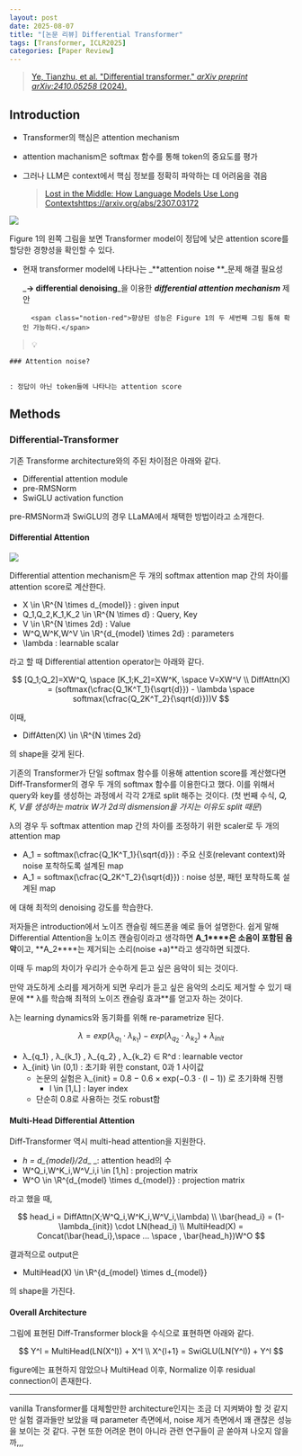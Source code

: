 ```yaml
---
layout: post
date: 2025-08-07
title: "[논문 리뷰] Differential Transformer"
tags: [Transformer, ICLR2025]
categories: [Paper Review]
---
```


> [Ye, Tianzhu, et al. "Differential transformer." ](https://arxiv.org/abs/2410.05258)[_arXiv preprint arXiv:2410.05258_](https://arxiv.org/abs/2410.05258)[ (2024).](https://arxiv.org/abs/2410.05258)



## Introduction

- Transformer의 핵심은 attention mechanism
- attention machanism은 softmax 함수를 통해 token의 중요도를 평가
- 그러나 LLM은 context에서 핵심 정보를 정확히 파악하는 데 어려움을 겪음

	> [Lost in the Middle: How Language Models Use Long Contextshttps://arxiv.org/abs/2307.03172](https://arxiv.org/abs/2307.03172)


![](https://prod-files-secure.s3.us-west-2.amazonaws.com/542b861c-36a8-4051-84e5-8804b6728dba/9083ea56-691a-4752-ae26-47f403431ac8/image.png?X-Amz-Algorithm=AWS4-HMAC-SHA256&X-Amz-Content-Sha256=UNSIGNED-PAYLOAD&X-Amz-Credential=ASIAZI2LB4666TENPATJ%2F20250902%2Fus-west-2%2Fs3%2Faws4_request&X-Amz-Date=20250902T200116Z&X-Amz-Expires=3600&X-Amz-Security-Token=IQoJb3JpZ2luX2VjEMz%2F%2F%2F%2F%2F%2F%2F%2F%2F%2FwEaCXVzLXdlc3QtMiJHMEUCIQCK8XTl9bBST1iMkEbhMKyEMeESGjQE266Q8%2FizXKg63QIgM4YSmXJU3PlCGdpLRT6yJWWDZrE9PLviLWA6I0Eisdoq%2FwMINRAAGgw2Mzc0MjMxODM4MDUiDEgg9YDNS3zLYxP1ySrcA2b%2Bl%2F8%2FpZZiMulP9aM6sRB7XVGyIVYBhXfkNo5Q8nUO8GyglHBRGelUI3LjB3PeCXVPzs%2BgfgZD20olx%2FAL22ZmY%2BaI%2BEiLM4%2Bt2aHFUyWJ5P9ggy8lWoncA%2BmePRLOB013yLT8xsdNHRYNFS0esXjcGq0r2rpBUqUa0pY5%2Bt%2BACNNCeIi2UdBb%2BhNa3sS99EHcaBaSngdGc0Nf3Tw3UjjjOz3uWYyKfFClFKJmt3zzoKPNg7Q02CIKmPv0yLBr0IYiOICy2BMNgYbjn3x1WHbTnLrZqGfxXF3iQy%2FpeBEnsTsseHjwPqYVb2oJnCcPuHbm4ifQwqgp4JifKHIGcEAZ8GqQaog0TAAABHEJzVtz%2FpoxUUzGTWoUN1A2UcpWdDwKsLcZcp%2Bcn62BhhX6NxRx7%2Bsm04FuEa0K1%2FHrP4E6rZ09LeO6aCxjZDH9QNAZThm1jPLaiSM%2FMkIXqB7zmCE9eoYyfjpsS1nuW9V4AAnhE7lgoKm%2BdLipd0FwgeHmbsQ%2FcTV%2B6PpOSVAdzZFgnSVZ7ofAg8RGvV5oG2QBm62y5ahfIJnnvn2i0ef4v%2FQoI6Tq8YE80e3MyIxeIO%2F4Rm6yJahsWgxkzwSaElVyfKjdmh0Nzb8m4fyOK8ApMJqR3cUGOqUBlhRhu01L2wqnIjILkjdADP8r0HpMZitITuM373L8j5SIuLx8%2Fo%2BJ09pUy7LrRrsWplc8zJwA21FtgTwqmz9Q%2FN%2FoO3TYZ2bIqaf%2BFqBb831GV9mz%2Fq3WZg8bP7sseMjM95%2FJhjLSBW7LvlYNgC3VOJ2yo1Sa9b5R8ZJMOWzgOiT6BehdGfRvdY1s%2BS%2BF%2B0V7GkzyAZy8m21XOCEaA8Kn0hYeNeLA&X-Amz-Signature=10691c9a847513a0d1fe41ad813529bb3e8f6befae9544b919f463e3b861fac8&X-Amz-SignedHeaders=host&x-amz-checksum-mode=ENABLED&x-id=GetObject)


Figure 1의 왼쪽 그림을 보면 Transformer model이 정답에 낮은 attention score를 할당한 경향성을 확인할 수 있다.

- 현재 transformer model에 나타나는 _**attention noise **_문제 해결 필요성

	_**→ differential denoising**_을 이용한 _**differential attention mechanism**_ 제안


		<span class="notion-red">향상된 성능은 Figure 1의 두 세번째 그림 통해 확인 가능하다.</span>


> 💡 


	### Attention noise?


	: 정답이 아닌 token들에 나타나는 attention score



## Methods



### Differential-Transformer


기존 Transforme architecture와의 주된 차이점은 아래와 같다.

- Differential attention module
- pre-RMSNorm
- SwiGLU activation function

pre-RMSNorm과 SwiGLU의 경우 LLaMA에서 채택한 방법이라고 소개한다.



#### Differential Attention


![](https://prod-files-secure.s3.us-west-2.amazonaws.com/542b861c-36a8-4051-84e5-8804b6728dba/116d70b2-1963-4810-9167-f4c7d8a06e8f/image.png?X-Amz-Algorithm=AWS4-HMAC-SHA256&X-Amz-Content-Sha256=UNSIGNED-PAYLOAD&X-Amz-Credential=ASIAZI2LB4666TENPATJ%2F20250902%2Fus-west-2%2Fs3%2Faws4_request&X-Amz-Date=20250902T200116Z&X-Amz-Expires=3600&X-Amz-Security-Token=IQoJb3JpZ2luX2VjEMz%2F%2F%2F%2F%2F%2F%2F%2F%2F%2FwEaCXVzLXdlc3QtMiJHMEUCIQCK8XTl9bBST1iMkEbhMKyEMeESGjQE266Q8%2FizXKg63QIgM4YSmXJU3PlCGdpLRT6yJWWDZrE9PLviLWA6I0Eisdoq%2FwMINRAAGgw2Mzc0MjMxODM4MDUiDEgg9YDNS3zLYxP1ySrcA2b%2Bl%2F8%2FpZZiMulP9aM6sRB7XVGyIVYBhXfkNo5Q8nUO8GyglHBRGelUI3LjB3PeCXVPzs%2BgfgZD20olx%2FAL22ZmY%2BaI%2BEiLM4%2Bt2aHFUyWJ5P9ggy8lWoncA%2BmePRLOB013yLT8xsdNHRYNFS0esXjcGq0r2rpBUqUa0pY5%2Bt%2BACNNCeIi2UdBb%2BhNa3sS99EHcaBaSngdGc0Nf3Tw3UjjjOz3uWYyKfFClFKJmt3zzoKPNg7Q02CIKmPv0yLBr0IYiOICy2BMNgYbjn3x1WHbTnLrZqGfxXF3iQy%2FpeBEnsTsseHjwPqYVb2oJnCcPuHbm4ifQwqgp4JifKHIGcEAZ8GqQaog0TAAABHEJzVtz%2FpoxUUzGTWoUN1A2UcpWdDwKsLcZcp%2Bcn62BhhX6NxRx7%2Bsm04FuEa0K1%2FHrP4E6rZ09LeO6aCxjZDH9QNAZThm1jPLaiSM%2FMkIXqB7zmCE9eoYyfjpsS1nuW9V4AAnhE7lgoKm%2BdLipd0FwgeHmbsQ%2FcTV%2B6PpOSVAdzZFgnSVZ7ofAg8RGvV5oG2QBm62y5ahfIJnnvn2i0ef4v%2FQoI6Tq8YE80e3MyIxeIO%2F4Rm6yJahsWgxkzwSaElVyfKjdmh0Nzb8m4fyOK8ApMJqR3cUGOqUBlhRhu01L2wqnIjILkjdADP8r0HpMZitITuM373L8j5SIuLx8%2Fo%2BJ09pUy7LrRrsWplc8zJwA21FtgTwqmz9Q%2FN%2FoO3TYZ2bIqaf%2BFqBb831GV9mz%2Fq3WZg8bP7sseMjM95%2FJhjLSBW7LvlYNgC3VOJ2yo1Sa9b5R8ZJMOWzgOiT6BehdGfRvdY1s%2BS%2BF%2B0V7GkzyAZy8m21XOCEaA8Kn0hYeNeLA&X-Amz-Signature=55845827fa1079c28c0417990dd2bb5fdbcb187b1b6c529104e65c2d1e538534&X-Amz-SignedHeaders=host&x-amz-checksum-mode=ENABLED&x-id=GetObject)


Differential attention mechanism은 두 개의 softmax attention map 간의 차이를 attention score로 계산한다.

- X \in \R^{N \times d\_{model}} : given input
- Q\_1,Q\_2,K\_1,K\_2 \in \R^{N \times d} : Query, Key
- V \in \R^{N \times 2d} : Value
- W^Q,W^K,W^V \in \R^{d\_{model} \times 2d} : parameters
- \lambda : learnable scalar

라고 할 때 Differential attention operator는 아래와 같다.


$$
[Q_1;Q_2]=XW^Q, \space [K_1;K_2]=XW^K, \space V=XW^V \\
DiffAttn(X) = (softmax(\cfrac{Q_1K^T_1}{\sqrt{d}}) - \lambda \space softmax(\cfrac{Q_2K^T_2}{\sqrt{d}}))V
$$


이때,

- DiffAtten(X) \in \R^{N \times 2d}

의 shape을 갖게 된다.


기존의 Transformer가 단일 softmax 함수를 이용해 attention score를 계산했다면 Diff-Transformer의 경우 두 개의 softmax 함수를 이용한다고 했다. 이를 위해서 query와 key를 생성하는 과정에서 각각 2개로 split 해주는 것이다. <span class="notion-red">(첫 번째 수식, </span><span class="notion-red">_Q, K, V를 생성하는 matrix W가 2d의 dismension을 가지는 이유도 split 때문_</span><span class="notion-red">)</span>


 λ의 경우 두 softmax attention map 간의 차이를 조정하기 위한 scaler로 두 개의 attention map

- A\_1 = softmax(\cfrac{Q\_1K^T\_1}{\sqrt{d}}) : 주요 신호(relevant context)와 noise 포착하도록 설계된 map
- A\_1 = softmax(\cfrac{Q\_2K^T\_2}{\sqrt{d}}) : noise 성분, 패턴 포착하도록 설계된 map 

에 대해 최적의 denoising 강도를 학습한다.


저자들은 introduction에서 노이즈 캔슬링 헤드폰을 예로 들어 설명한다. 쉽게 말해 Differential Attention을 노이즈 캔슬링이라고 생각하면 **A\_1****은 소음이 포함된 음악**이고, **A\_2****는 제거되는 소리(noise +a)**라고 생각하면 되겠다. 


이때 두 map의 차이가 우리가 순수하게 듣고 싶은 음악이 되는 것이다. 


만약 과도하게 소리를 제거하게 되면 우리가 듣고 싶은 음악의 소리도 제거할 수 있기 때문에 ** λ를 학습해 최적의 노이즈 캔슬링 효과**를 얻고자 하는 것이다.


λ는 learning dynamics와 동기화를 위해 re-parametrize 된다.


$$
\lambda = exp(\lambda_{q_1} \cdot \lambda_{k_1}) - exp(\lambda_{q_2} \cdot \lambda_{k_2}) + \lambda_{init}
$$

- λ\_{q\_1} , λ\_{k\_1} , λ\_{q\_2} , λ\_{k\_2} ∈ R^d : learnable vector
- λ\_{init} \in (0,1) : 초기화 위한 constant, 0과 1 사이값
	- 논문의 실험은 λ\_{init} = 0.8 − 0.6 × exp(−0.3 · (l − 1)) 로 초기화해 진행
		- l \in [1,L] : layer index
	- 단순히 0.8로 사용하는 것도 robust함


#### **Multi-Head Differential Attention**


Diff-Transformer 역시 multi-head attention을 지원한다.

- _h = d\_{model}/2d__ _: attention head의 수
- W^Q\_i,W^K\_i,W^V\_i,i \in [1,h] : projection matrix
- W^O \in \R^{d\_{model} \times d\_{model}} : projection matrix

라고 했을 때,


$$
head_i = DiffAttn(X;W^Q_i,W^K_i,W^V_i,\lambda) \\
\bar{head_i} = (1-\lambda_{init}) \cdot LN(head_i) \\
MultiHead(X) = Concat(\bar{head_i},\space ... \space , \bar{head_h})W^O
$$


결과적으로 output은

- MultiHead(X) \in \R^{d\_{model} \times d\_{model}}

의 shape을 가진다.



#### Overall Architecture


그림에 표현된 Diff-Transformer block을 수식으로 표현하면 아래와 같다.


$$
Y^l = MultiHead(LN(X^l)) + X^l \\
X^{l+1} = SwiGLU(LN(Y^l)) + Y^l
$$


figure에는 표현하지 않았으나 MultiHead 이후, Normalize 이후 residual connection이 존재한다.


---


vanilla Transformer를 대체할만한 architecture인지는 조금 더 지켜봐야 할 것 같지만 실험 결과들만 보았을 때 parameter 측면에서, noise 제거 측면에서 꽤 괜찮은 성능을 보이는 것 같다. 구현 또한 어려운 편이 아니라 관련 연구들이 곧 쏟아져 나오지 않을까,,,

